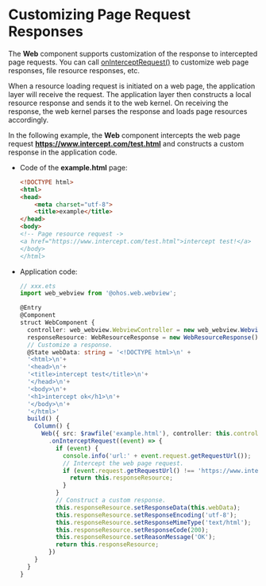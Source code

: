 # Customizing Page Request Responses


The **Web** component supports customization of the response to intercepted page requests. You can call [onInterceptRequest()](../reference/arkui-ts/ts-basic-components-web.md#oninterceptrequest9) to customize web page responses, file resource responses, etc.  


When a resource loading request is initiated on a web page, the application layer will receive the request. The application layer then constructs a local resource response and sends it to the web kernel. On receiving the response, the web kernel parses the response and loads page resources accordingly.


In the following example, the **Web** component intercepts the web page request **https://www.intercept.com/test.html** and constructs a custom response in the application code.


- Code of the **example.html** page:

  ```html
  <!DOCTYPE html>
  <html>
  <head>
      <meta charset="utf-8">
      <title>example</title>
  </head>
  <body>
  <!-- Page resource request ->
  <a href="https://www.intercept.com/test.html">intercept test!</a>
  </body>
  </html>
  ```

- Application code:

  ```ts
  // xxx.ets
  import web_webview from '@ohos.web.webview';

  @Entry
  @Component
  struct WebComponent {
    controller: web_webview.WebviewController = new web_webview.WebviewController()
    responseResource: WebResourceResponse = new WebResourceResponse()
    // Customize a response.
    @State webData: string = '<!DOCTYPE html>\n' +
    '<html>\n'+
    '<head>\n'+
    '<title>intercept test</title>\n'+
    '</head>\n'+
    '<body>\n'+
    '<h1>intercept ok</h1>\n'+
    '</body>\n'+
    '</html>'
    build() {
      Column() {
        Web({ src: $rawfile('example.html'), controller: this.controller })
          .onInterceptRequest((event) => {
            if (event) {
              console.info('url:' + event.request.getRequestUrl());
              // Intercept the web page request.
              if (event.request.getRequestUrl() !== 'https://www.intercept.com/test.html') {
                return this.responseResource;
              }
            }
            // Construct a custom response.
            this.responseResource.setResponseData(this.webData);
            this.responseResource.setResponseEncoding('utf-8');
            this.responseResource.setResponseMimeType('text/html');
            this.responseResource.setResponseCode(200);
            this.responseResource.setReasonMessage('OK');
            return this.responseResource;
          })
      }
    }
  }
  ```
